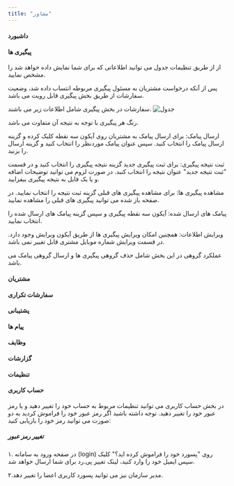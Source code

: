 ```yaml
---
title: "مشاور"
---
```


#### داشبورد 
#### پیگیری ها 

از از طریق تنظیمات جدول می توانید اطلاعاتی که برای شما نمایش داده خواهد شد را مشخص نمایید.

پس از آنکه درخواست مشتریان به مسئول پیگیری مربوطه انتساب داده شد، وضعیت سفارشات از طریق بخش پیگیری قابل رویت می باشد.

سفارشات در بخش پیگیری شامل اطلاعات زیر می باشند.
![جدول]()

رنگ هر پیگیری با توجه به نتیجه آن متفاوت می باشد. 
 
 
 ارسال پیامک:
 برای ارسال پیامک به مشتریان روی آیکون سه نقطه کلیک کرده و گزینه ارسال پیامک را انتخاب کنید.
 سپس عنوان پیامک موردنظر را انتخاب کنید و گزینه ارسال را بزنید.
 
 ثبت نتیجه پیگیری:
 برای ثبت پیگیری جدید گزینه نتیجه پیگیری را انتخاب کنید و در قسمت "ثبت نتیجه جدید" عنوان نتیجه را انتخاب کنبد. در صورت لزوم می توانید توضیحات اضافه و یا یک فایل به نتیجه پیگیری بیفزایید.
 
 مشاهده پیگیری ها:
 برای مشاهده پیگیری های قبلی گزینه ثبت نتیجه را انتخاب نمایید. در صفحه باز شده می توانید پیگیری های قبلی را مشاهده نمایید. 
 
 پیامک های ارسال شده:
 آیکون سه نقطه پیگیری و سپس گزینه پیامک های ارسال شده را انتخاب نمایید.
 
 ویرایش اطلاعات:
 همچنین امکان ویرایش پیگیری ها از طریق آیکون ویرایش وجود دارد. در قسمت ویرایش شماره موبایل مشتری قابل تغییر نمی باشد.
 
 
 عملکرد گروهی در این بخش شامل حذف گروهی پیگیری ها و ارسال گروهی پیامک می باشد.


#### مشتریان 



#### سفارشات تکراری 



#### پشتیبانی 
#### پیام ها 
#### وظایف 
#### گزارشات 
#### تنظیمات 
#### حساب کاربری 
در بخش حساب کاربری می توانید تنظیمات مربوط به حساب خود را تغییر دهید و یا رمز عبور خود را تغییر دهید.
 توجه داشته باشید اگر رمز عبور خود را فراموش کردید به دو صورت می توانید رمز خود را بازیابی کنید:
 
##### تغییر رمز عبور
 ۱. در صفحه ورود به سامانه (login) روی "پسورد خود را فراموش کرده اید؟" کلیک سپس ایمیل خود را وارد کنید، لینک تغییر پی.رد برای شما ارسال خواهد شد.
 
 ۲.مدیر سازمان نیز می توانید پسورد کاربری اعضا را تغییر دهد.
 
#### 